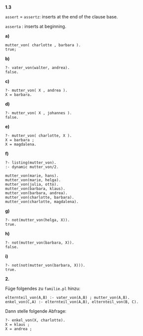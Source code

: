 **1.3**

`assert` = `assertz`: inserts at the end of the clause base.

`asserta` : inserts at beginning.


**a)**
```
mutter_von( charlotte , barbara ).
true;
```

**b)**
```
?- vater_von(walter, andrea).
false.
```

**c)**
```
?- mutter_von( X , andrea ).
X = barbara.
```

**d)**
```
?- mutter_von( X , johannes ).
false.
```

**e)**
```
?- mutter_von( charlotte, X ).
X = barbara ;
X = magdalena.
```

**f)**
```
?- listing(mutter_von).
:- dynamic mutter_von/2.

mutter_von(marie, hans).
mutter_von(marie, helga).
mutter_von(julia, otto).
mutter_von(barbara, klaus).
mutter_von(barbara, andrea).
mutter_von(charlotte, barbara).
mutter_von(charlotte, magdalena).
```

**g)**
```
?- not(mutter_von(helga, X)).
true.
```

**h)**
```
?- not(mutter_von(barbara, X)).
false.
```


**i)**

```
?- not(not(mutter_von(barbara, X))).
true.
```

**2.**

Füge folgendes zu `familie.pl` hinzu:

```
elternteil_von(A,B) :- vater_von(A,B) ; mutter_von(A,B).
enkel_von(C,A) :- elternteil_von(A,B), elternteil_von(B, C).
```

Dann stelle folgende Abfrage:

```
?- enkel_von(X, charlotte).
X = klaus ;
X = andrea ;
```

